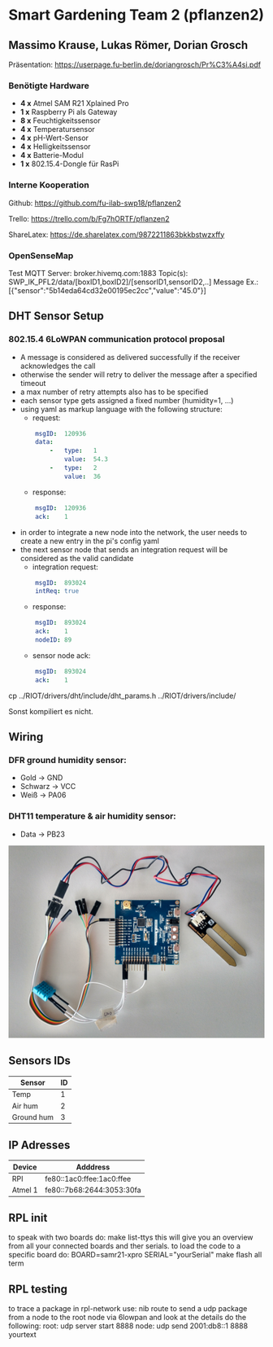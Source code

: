 # Smart Gardening Team 2 (pflanzen2)
## Massimo Krause, Lukas Römer, Dorian Grosch

Präsentation: https://userpage.fu-berlin.de/doriangrosch/Pr%C3%A4si.pdf

### Benötigte Hardware

* **4 x** Atmel SAM R21 Xplained Pro 
* **1 x** Raspberry Pi als Gateway
* **8 x** Feuchtigkeitssensor
* **4 x** Temperatursensor
* **4 x** pH-Wert-Sensor
* **4 x** Helligkeitssensor
* **4 x** Batterie-Modul
* **1 x** 802.15.4-Dongle für RasPi

### Interne Kooperation

Github: https://github.com/fu-ilab-swp18/pflanzen2

Trello: https://trello.com/b/Fg7hORTF/pflanzen2

ShareLatex: https://de.sharelatex.com/9872211863bkkbstwzxffy

### OpenSenseMap

Test MQTT Server: broker.hivemq.com:1883
Topic(s): SWP_IK_PFL2/data/[boxID1,boxID2]/[sensorID1,sensorID2,..]
Message Ex.: [{"sensor":"5b14eda64cd32e00195ec2cc","value":"45.0"}]

## DHT Sensor Setup

### 802.15.4 6LoWPAN communication protocol proposal

- A message is considered as delivered successfully if the receiver acknowledges the call
- otherwise the sender will retry to deliver the message after a specified timeout
- a max number of retry attempts also has to be specified
- each sensor type gets assigned a fixed number (humidity=1, ...)
- using yaml as markup language with the following structure:
    - request:
    ```yaml
        msgID:  120936
        data:
            -   type:   1
                value:  54.3
            -   type:   2
                value:  36
    ```
    - response:
    ```yaml
        msgID:  120936
        ack:    1
    ```
- in order to integrate a new node into the network, the user needs to create a new entry in the pi's config yaml
- the next sensor node that sends an integration request will be considered as the valid candidate
    - integration request:
    ```yaml
        msgID:  893024
        intReq: true
    ```
    - response:
    ```yaml
        msgID:  893024
        ack:    1
        nodeID: 89
    ```
    - sensor node ack:
    ```yaml
        msgID:  893024
        ack:    1
    ```

cp ../RIOT/drivers/dht/include/dht_params.h ../RIOT/drivers/include/

Sonst kompiliert es nicht.

## Wiring

### DFR ground humidity sensor:
* Gold      -> GND
* Schwarz   -> VCC
* Weiß      -> PA06

### DHT11 temperature & air humidity sensor:
* Data      -> PB23

![wiring](doc/wiring.jpg)

## Sensors IDs

| Sensor | ID |
| --- | --- |
| Temp | 1 |
| Air hum | 2 |
| Ground hum | 3 |

## IP Adresses

| Device | Adddress |
| --- | --- |
| RPI | fe80::1ac0:ffee:1ac0:ffee |
| Atmel 1 | fe80::7b68:2644:3053:30fa |

## RPL init
to speak with two boards do: make list-ttys
this will give you an overview from all your connected boards and ther serials.
to load the code to a specific board do: BOARD=samr21-xpro SERIAL="yourSerial" make flash all term 


## RPL testing
to trace a package in rpl-network use: nib route
to send a udp package from a node to the root node via 6lowpan and look at the details do the following:
root: udp server start 8888
node: udp send 2001:db8::1 8888 yourtext
